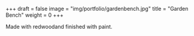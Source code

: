 +++
draft = false
image = "img/portfolio/gardenbench.jpg"
title = "Garden Bench"
weight = 0
+++

<!--more-->

Made with redwoodand finished with paint.